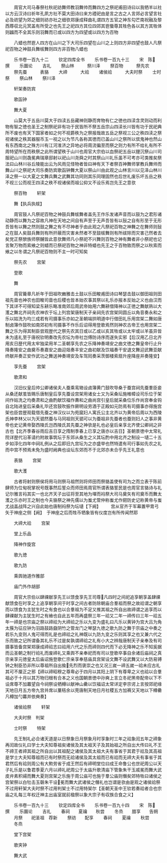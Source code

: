<!-- { "loadSidebar": true } -->
　　周官大司马春祭社秋祀祊舞师教羽舞帅而舞四方之祭祀甫田诗曰以我牺羊以社以方云汉诗曰祈年孔夙方社不莫大田诗曰来方禋祀由是言之古之人言郊必言望言社必及祊望为郊之细则祊亦社之细欤郑康成释曲礼谓四方五官之神东勾芒南祝融及黎西蓐収北元冥盖有所受之也先王之祀四方其位四郊其鬯蜃尊其牲色各以其方其牲体则疈而不全其乐则羽舞而已或以四方为四望或以四方为百物

　　八蜡也然鬯人四方在山川之下大司乐四望在山川之上则四方非四望也鼓人凡祭祀百物之神鼓兵舞帗舞则四方非百物八蜡也












　　乐书卷一百九十二
　　钦定四库全书
　　乐书卷一百九十三
　　宋　陈　撰
　　乐圗论
　　吉礼
　　祭山林　　　祭川泽
　　祭百物　　　祭先农
　　祭先蚕　　　表貉
　　大禘　　　大祫
　　诸侯祫　　　大夫时祭
　　士时祭
　　祭山林
　　祭川泽



　　轩架奏防宾







　　歌函钟







　　舞大夏







　　山莫大于五岳川莫大于四渎五岳藏神则静而育物有仁之徳也四渎含灵则动而利物有智之徳也圣王之制祭祀非有功于民皆所不祭五岳宗山四渎长川皆有功于民祀典所不废也有天下国家者如之何不视爵秩为之祭报哉故五岳之祭视三公之秩四渎之祭视诸侯之秩其器服币玉一视之以为节凡各称其徳而已盖山川之祭所以傧鬼神也然山有东西南北之殊方川有江河淮济之异地必将周流徧至而祭之则力有所不给礼有所不周特望所在而秩祭之此所谓望秩于山川也周官大宗伯以血祭祀五岳以貍沉祭山川司服祀山川则毳冕典瑞章邸射以祀山川尧舜之时其祭山川礼乐虽不可考亦可类推矣祭法曰山林川谷丘陵能出云为风雨见怪物者皆曰神有天下者祭百神舞师掌教兵舞帅而舞山川之祭祀大司乐奏防宾歌函钟舞大夏以祭山川由此观之山林言川以见泽山林川泽之祭一以大夏之文舞兵舞之武舞其功同则其乐同理固然也后世礼废乐坏五岳之秩不视三公而视王四渎之秩不视诸侯而祖公抑又不设乐焉岂先王之意欤





　　祭百物
　　轩架






　　舞【执兵执帗】







　　周官鼓人凡祭祀百物之神鼓兵舞帗舞者盖先王作乐发诸声音而以鼓为之君形诸动静而以舞为之容故凡神在天地之间自有声至于无声吾皆有以鼔之自有形至于无形吾皆有以舞之然则鼓之舞之有不尽神者乎由此观之凡祭祀百物之神舞之在舞师则鼔之在鼓人矣鼓兵舞则有所扞蔽而灾害未然者不至鼓帗舞则有所祓除而灾害己然者去矣党正祭禜族师祭酺皆此意欤舞师凡小祭祀不兴舞则百物之神有舞者非小祭祀也记言聚万物而索飨之则蜡而已祭祀百物之神非特蜡也先王之于百物致而祭之以秋索而飨之以冬谓之凡祭祀百物则不主一时可知矣




　　祭先农
　　宫架






　　登歌







　　舞







　　周官籥章凡祈年于田祖吹豳雅击土鼓以乐田畯甫田诗曰琴瑟击鼓以御田祖则田祖先啬也神农也田畯司啬也后稷也皆本始农事其祭以礼乐亦报本反始之义也由汉而下其详不可得知梁东耕乐略准南郊后周武帝始用六舞耕借降神以正徳之舞献熟以大濩之舞北齐祠先农神农于坛上列宫架唐制天子亲祠先农宫架同圆丘以角音奏永和之乐以姑洗为均三成若有司摄事乐亦如之圣朝端拱明道中行借田礼乐用宫架二舞如唐制卤簿作鼓吹如南郊初有司摄事不作乐后诏得用登歌焉然则神农古帝王也用宫架二舞之乐为得其制臣尝观歴代之祭先农其日或以乙或以亥其牲或以太牢或以羊虽异皆未为逺礼至于唐祝钦明奏改先农坛为帝社岂傅防诗序而遂失实邪【后汉用乙日北齐用亥日歴代用太牢独梁用羊二圣朝享先农之乐降神奏靖安之曲文徳之舞皇帝行止升降奏隆安之曲奠币奏嘉安之曲迎爼奏丰安之曲初献及饮福奏干安退文舞迎武舞亚献终献并奏正安作武功之舞送神奏靖安及车驾囘奏采茨御楼索扇升座降座并奏隆安】








　　享先蚕
　　宫架






　　歌肃和







　　汉旧仪皇后帅公卿诸侯夫人蚕乘鸾辂设卤簿黄门鼓吹导桑于蚕宫祠先蚕羣臣妾从桑还献茧皆赐乐唐制皇后享先蚕设宫架用诸女士又为采桑坛施帷幛设司乐位于架间作姑洗之均奏肃和之曲酌献饮福作夀和之曲尚宫引皇后就采桑位乐作尚宫奉金钩自北陆进皇后采桑礼毕还宫鼓吹振作厥明设劳酒于正殿如元防焉有司摄事亦得施宫架也臣尝歴观载借先蚕之神汉仪以为苑窳妇人寓氏公主北齐以为黄帝后周以为西陵氏神李林父以为天驷然蚕与马同祖则天驷可以为蚕祖非先蚕者也蚕则妇人之事非黄帝也史记黄帝娶西陵氏岂西陵氏其先蚕之神欤是礼也必皇后亲享北齐使公卿祠之非古也【北齐季春谷雨后吉日享之隋制季春上已享之唐亦以吉日】圣朝景徳中太常礼院详歴代沿革请约附故事筑坛于东郊从桑生之义其坛酌中用北齐之制设一壝二十五步如淳化四年中祠礼例从之后即旧九宫坛为之亦盛举也然特遣有司行事如先农之礼而中宫不预焉未免为盛时阙典也设坛东郊而不于北郊亦未合乎先王礼意也














　　表貉
　　宫架






　　歌大濩







　　古者将射则祭侯将用马则祭马祖然则将师田而祭貉盖使有司为之而立表于陈前肆师为位甸祝掌祝号既事然后誓众而师田焉周官所谓表貉誓民是也周官言貉诗与礼记尔雅言祃其实一也北齐天子出征将至其地为墠而祃祭大司马奠矢有司奠币而舞太濩之乐亦时王之制也今夫貉祭之神先儒以为蚩尤管仲称蚩尤作劒防史记称黄帝与蚩尤战盖战阵之兴自此始也唐制祃祭为坛壝【下阙】
　　宫从官齐于军幕置甲胄弓矢于神座之侧【阙】　于神座之后而牲币牺象皆有仪度岂有所传闻然耶






　　大禘大祫
　　宫架






　　堂上乐品







　　降神作旋宫







　　歌九徳







　　歌九防







　　乘舆驰道作雅部







　　庙门外作胡部







　　周官大宗伯以肆祼献享先王以馈食享先王司尊凡四时之间祀追享朝享盖肆祼献馈食在时享之上追享朝享间于时享之间古者防除朝庙合羣祖而祭之故祫谓之朝享而以馈食为主犹生时之有食也以合羣祖为不足又推其祖之所自出故禘谓之追享而以肆祼献为主犹生时之有飨也自此五年而再盛祭三年一祫又二年一禘传曰三年一祫五年一禘是也宗庙之祭以禘祫为大禘祫之乐以九变为盛礼曰凡乐以黄钟为宫大吕为角太蔟为征应钟为羽路鼓路鼗阴竹之管龙门之琴瑟九徳之歌九防之舞于宗庙之中奏之若乐九变则人鬼可得而礼是也禘祫之礼神既以九防九变之乐则其享之也又兼六代之乐而致之记所谓备其礼乐不过是矣孰谓禘祫之礼有小大之辨哉唐制天子亲奉及有司摄事皆备宫架郑康成禘祫志曰祫用六代之乐而禘则四代而下必无降神之乐不知奚据而云圣朝之制行祫礼而废禘礼又乘舆不亲奉祀而有司以登歌卒事自余诸后庙祠之真宗亲享元徳皇太后庙诏施登歌仁宗亲享奉慈庙具宫架设文舞不设武舞又以大防易镈钟之制臣恐非所以尊祖所自出揄先烈而褒崇之也又况三嵗一禘五嵗一祫未应古礼其可不厘正之邪【禘以禘昭穆之尊卑必于四月以其阳上阴下有尊卑之义也祫以合羣祖必于十月以其万物归根有合本之义也国朝景徳中孙奭上言立冬祀黑帝配帝以下不设席尊不加羃望自今祠祭设牺樽以献神山罍以饮福诏太常详定李宗谔上言按郊祀缘天地日月五方帝九宫并席以藳秸余以莞唐制天地日月社稷五方加褥又天地以下樽罍凡樽加勺羃并依奭奏】















　　诸侯祫祭
　　轩架






　　大夫时祭　判架







　　士时祭
　　特架






　　先王制礼必合诸天道是以日祭象日月祭象月时享象时三年之祫象闰五年之禘象再闰故仪礼曰学士大夫知尊祖矣诸侯及其太祖天子及其始祖之所自出大传曰礼不王不禘王者禘其祖之所自出以其祖配之诸侯及其太祖大夫有事省于其君于祫及其高祖是学士大夫知尊祖而已有时祭而无祫诸侯及其太祖而已有祫而无禘大夫有事省于其君然后有祫则周公有大勲劳省于成王然后有禘明堂位曰成王命鲁公也世祀周公以天子礼乐是以鲁君季夏六月以禘礼祀周公于太庙升歌清庙下管象朱干玉戚冕而舞大武皮弁素积禓而舞大夏则宫架之乐施于周公庙可也施于羣公庙则僭矣郊特牲曰诸侯之宫架祭以白牡击玉磬朱干设冕而舞大武诸侯之僭礼也岂谓是欤由是观之诸侯祫祭不过用轩架大夫时祭不过用判架士不过用特架尔【圣朝天圣中王钦若奏祫者合也宗庙之礼每三年权迁神主出庙室就前楹祭以象大宗子有収族合食之义】







　　乐书卷一百九十三
　　钦定四库全书
　　乐书卷一百九十四
　　宋　陈　撰
　　乐圗论
　　吉礼
　　春祠　　夏禴　　秋尝
　　冬烝　　腊享　　告朔
　　月祭　　祀圣祖　荐新
　　祭祊　　配享
　　春祠
　　夏禴
　　秋尝
　　冬烝



　　堂下宫架







　　歌夹钟







　　舞大武







